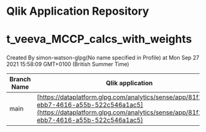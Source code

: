 # Qlik Application Repository 
# t_veeva_MCCP_calcs_with_weights
### 
Created By simon-watson-glpg(No name specified in Profile) at Mon Sep 27 2021 15:58:09 GMT+0100 (British Summer Time)

Branch Name|Qlik application
---|---
main|[https://dataplatform.glpg.com/analytics/sense/app/81f1079a-ebb7-4616-a55b-522c546a1ac5](https://dataplatform.glpg.com/analytics/sense/app/81f1079a-ebb7-4616-a55b-522c546a1ac5)